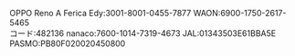 OPPO Reno A Ferica Edy:3001-8001-0455-7877 WAON:6900-1750-2617-5465  
コード:482136 nanaco:7600-1014-7319-4673 JAL:01343503E61BBA5E  
PASMO:PB80F020020450800